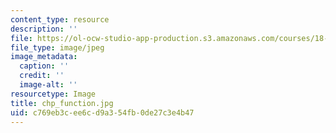```yaml
---
content_type: resource
description: ''
file: https://ol-ocw-studio-app-production.s3.amazonaws.com/courses/18-02sc-multivariable-calculus-fall-2010/c769eb3cee6cd9a354fb0de27c3e4b47_chp_function.jpg
file_type: image/jpeg
image_metadata:
  caption: ''
  credit: ''
  image-alt: ''
resourcetype: Image
title: chp_function.jpg
uid: c769eb3c-ee6c-d9a3-54fb-0de27c3e4b47
---
```


